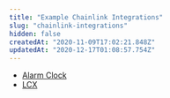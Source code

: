 ```yaml
---
title: "Example Chainlink Integrations"
slug: "chainlink-integrations"
hidden: false
createdAt: "2020-11-09T17:02:21.848Z"
updatedAt: "2020-12-17T01:08:57.754Z"
---
```

- [Alarm Clock](/docs/chainlink-alarm-clock)
- [LCX](/docs/lcx-testnet)